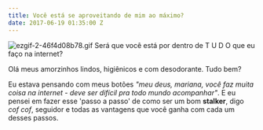 ```yaml
---
title: Você está se aproveitando de mim ao máximo?
date: 2017-06-19 01:35:00 Z
---
```


![ezgif-2-46f4d08b78.gif](/uploads/ezgif-2-46f4d08b78.gif)
Será que você está por dentro de T U D O que eu faço na internet?

Olá meus amorzinhos lindos, higiênicos e com desodorante. Tudo bem?

Eu estava pensando com meus botões *"meu deus, mariana, você faz muita coisa na internet - deve ser difícil pra todo mundo acompanhar"*. E eu pensei em fazer esse 'passo a passo' de como ser um bom **stalker**, digo *cof cof*, seguidor e todas as vantagens que você ganha com cada um desses passos.

